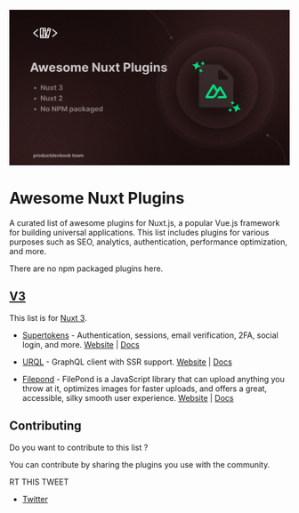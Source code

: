 <!-- image -->
![Awesome Nuxt Plugins](./.github/assets/banner.png)



# Awesome Nuxt Plugins

A curated list of awesome plugins for Nuxt.js, a popular Vue.js framework for building universal applications. This list includes plugins for various purposes such as SEO, analytics, authentication, performance optimization, and more.

There are no npm packaged plugins here.


## [V3](./v3/)

This list is for [Nuxt 3](https://nuxt.com).

- [Supertokens](./v3/supertokens.client.ts) - Authentication, sessions, email verification, 2FA, social login, and more. [Website](https://supertokens.io) | [Docs](https://supertokens.io/docs/community/community-plugins/nuxtjs)

- [URQL](./v3/urql.ts) - GraphQL client with SSR support. [Website](https://formidable.com/open-source/urql/) | [Docs](https://formidable.com/open-source/urql/docs/advanced/server-side-rendering/)

- [Filepond](./v3/filepond.client.ts) - FilePond is a JavaScript library that can upload anything you throw at it, optimizes images for faster uploads, and offers a great, accessible, silky smooth user experience. [Website](https://pqina.nl/filepond/) | [Docs](https://pqina.nl/filepond/docs/patterns/frameworks/vue/)



## Contributing

Do you want to contribute to this list ? 

You can contribute by sharing the plugins you use with the community.


RT THIS TWEET

- [Twitter](https://twitter.com/productdevbook/status/1632347562454687746)